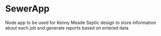 # SewerApp

Node app to be used for Kenny Meade Septic design to store information about each job and generate reports based on entered data
